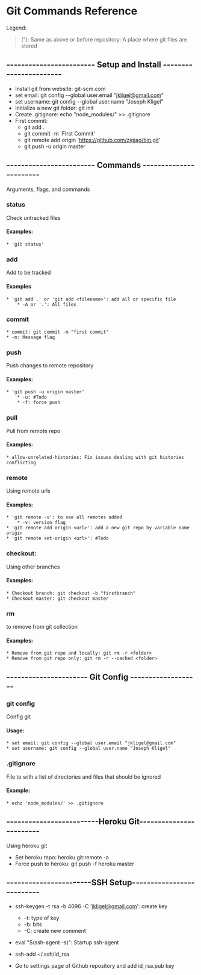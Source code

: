 # Git Commands Reference
Legend:
>("): Same as above or before
>repository: A place where git files are stored

## ------------------------ Setup and Install -----------------------

* Install git from website: git-scm.com
* set email: git config --global user.email "jkligel@gmail.com"
* set username: git config --global user.name "Joseph Kligel"
* Initialize a new git folder: git init
* Create .gitignore: echo "node_modules/" >> .gitignore
* First commit: 
	* git add .
	* git commit -m 'First Commit'
	* git remote add origin 'https://github.com/zigjag/bin.git'
	* git push -u origin master 

## ------------------------ Commands -----------------------
Arguments, flags, and commands

### status
Check untracked files
#### Examples:
	* 'git status'

### add
Add to be tracked	
#### Examples
	* 'git add .' or 'git add <filename>': add all or specific file
		* -A or '.': All files
	
### commit
	* commit: git commit -m "first commit"
	* -m: Message flag

### push
Push changes to remote repository
#### Examples:
	* 'git push -u origin master'
		* -u: #Todo
		* -f: force push

### pull
Pull from remote repo
#### Examples:
	* allow-unrelated-histories: Fix issues dealing with git histories conflicting

### remote
Using remote urls
#### Examples:
	* 'git remote -v': to see all remotes added
		* -v: version flag
	* 'git remote add origin <url>': add a new git repo by variable name origin
	* 'git remote set-origin <url>': #Todo

### checkout:	
Using other branches
#### Examples:
	* Checkout branch: git checkout -b "firstbranch"
	* Checkout master: git checkout master

### rm	
to remove from git collection
#### Examples:
	* Remove from git repo and locally: git rm -r <folder>
	* Remove from git repo only: git rm -r --cached <folder>

## ---------------------- Git Config -------------------

### git config
Config git
#### Usage:
	* set email: git config --global user.email "jkligel@gmail.com"
	* set username: git config --global user.name "Joseph Kligel"

### .gitignore
File to with a list of directories and files that should be ignored
#### Example:
	* echo 'node_modules/' >> .gitignore


## -------------------------Heroku Git------------------------
Using heroku git

* Set heroku repo: heroku git:remote -a <project>
* Force push to heroku: git push -f heroku master

## -----------------------SSH Setup--------------------------

* ssh-keygen -t rsa -b 4096 -C 'jkligel@gmail.com': create key
	* -t: type of key
	* -b: bits
	* -C: create new comment

* eval "$(ssh-agent -s)": Startup ssh-agent
* ssh-add ~/.ssh/id_rsa
* Go to settings page of Github repository and add id_rsa.pub key  

